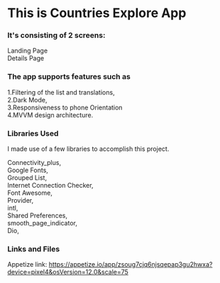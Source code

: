 # This is Countries Explore App

### It's consisting of 2 screens:
Landing Page<br />
Details Page

### The app supports features such as

1.Filtering of the list and translations,<br />
2.Dark Mode, <br />
3.Responsiveness to phone Orientation<br />
4.MVVM design architecture. <br />

### Libraries Used
I made use of a few libraries to accomplish this project.

Connectivity_plus,<br />
Google Fonts,<br />
Grouped List,<br />
Internet Connection Checker,<br />
Font Awesome,<br />
Provider,<br />
intl,<br />
Shared Preferences,<br />
smooth_page_indicator,<br />
Dio,<br />


### Links and Files

Appetize link: https://appetize.io/app/zsoug7cjq6njsqepap3gu2hwxa?device=pixel4&osVersion=12.0&scale=75
